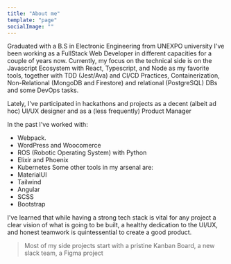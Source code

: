 ```yaml
---
title: "About me"
template: "page"
socialImage: ""
---
```

Graduated with a B.S in Electronic Engineering from UNEXPO university I've been working as a FullStack Web Developer in different capacities for a couple of years now. Currently, my focus on the technical side is on the Javascript Ecosystem with React, Typescript, and Node as my favorite tools, together with TDD (Jest/Ava) and  CI/CD Practices, Containerization, Non-Relational (MongoDB and Firestore) and relational (PostgreSQL) DBs and some DevOps tasks. 

Lately, I've participated in hackathons and projects as a decent (albeit ad hoc) UI/UX designer and as a (less frequently) Product Manager

In the past I've worked with: 
* Webpack.
* WordPress and Woocomerce
* ROS (Robotic Operating System) with Python
* Elixir and Phoenix
* Kubernetes
Some other tools in my arsenal are: 
* MaterialUI
* Tailwind
* Angular
* SCSS
* Bootstrap 


I've learned that while having a strong tech stack is vital for any project
a clear vision of what is going to be built, a healthy dedication to the UI/UX, and honest teamwork is quintessential to create a good product. 

> Most of my side projects start with a pristine Kanban Board, a new slack team, a Figma project

